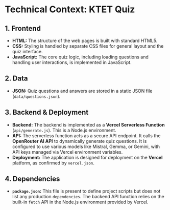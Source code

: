 # Technical Context: KTET Quiz

## 1. Frontend

- **HTML:** The structure of the web pages is built with standard HTML5.
- **CSS:** Styling is handled by separate CSS files for general layout and the quiz interface.
- **JavaScript:** The core quiz logic, including loading questions and handling user interactions, is implemented in JavaScript.

## 2. Data

- **JSON:** Quiz questions and answers are stored in a static JSON file (`data/questions.json`).

## 3. Backend & Deployment

- **Backend:** The backend is implemented as a **Vercel Serverless Function** (`api/generate.js`). This is a Node.js environment.
- **API:** The serverless function acts as a secure API endpoint. It calls the **OpenRouter AI API** to dynamically generate quiz questions. It is configured to use various models like Mistral, Gemma, or Gemini, with API keys managed via Vercel environment variables.
- **Deployment:** The application is designed for deployment on the **Vercel** platform, as confirmed by `vercel.json`.

## 4. Dependencies

- **`package.json`:** This file is present to define project scripts but does not list any production `dependencies`. The backend API function relies on the built-in `fetch` API in the Node.js environment provided by Vercel.
